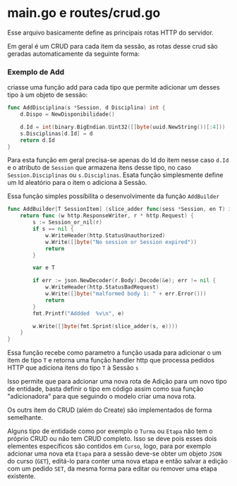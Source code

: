 # main.go e routes/crud.go

Esse arquivo basicamente define as principais rotas HTTP do servidor.

Em geral é um CRUD para cada item da sessão, as rotas desse crud são geradas automaticamente da seguinte forma:

### Exemplo de Add

criasse uma função add para cada tipo que permite adicionar um desses tipo à um objeto de sessão:

```go
func AddDisciplina(s *Session, d Disciplina) int {
	d.Dispo = NewDisponibilidade()

	d.Id = int(binary.BigEndian.Uint32([]byte(uuid.NewString())[:4]))
	s.Disciplinas[d.Id] = d
	return d.Id
}

```
Para esta função em geral precisa-se apenas do Id do item nesse caso `d.Id` e o atributo de `Session` que armazena itens desse tipo, no caso `Session.Disciplinas` ou `s.Disciplinas`. Esata função simplesmente define um Id aleatório para o item o adiciona à Sessão.

Essa função simples possíbilita o desenvolvimente da função `AddBuilder`

```go
func AddBuilder[T SessionItem] (slice_adder func(sess *Session, en T) int) func (http.ResponseWriter, *http.Request) {
    return func (w http.ResponseWriter, r * http.Request) {
        s := Session_or_nil(r)
        if s == nil {
            w.WriteHeader(http.StatusUnauthorized)
            w.Write([]byte("No session or Session expired"))
            return 
        }

        var e T 

        if err := json.NewDecoder(r.Body).Decode(&e); err != nil {
            w.WriteHeader(http.StatusBadRequest)
            w.Write([]byte("malformed body 1: " + err.Error()))
            return
        }
        fmt.Printf("Addded  %v\n", e)

        w.Write([]byte(fmt.Sprint(slice_adder(s, e))))
    }
}

```

Essa função recebe como parametro a função usada para adicionar
o um item de tipo `T` e retorna uma função handler http que processa pedidos HTTP que adiciona itens do tipo `T` à Sessão `s`

Isso permite que para adcionar uma nova rota de Adição para um novo tipo de entidade, basta definir o tipo em código assim como sua função "adicionadora" para que seguindo o modelo criar uma nova rota.

Os outrs item do CRUD (além do Create) são implementados de forma semelhante.

Alguns tipo de entidade como por exemplo o `Turma` ou `Etapa` não tem o próprio CRUD ou não tem CRUD completo. Isso se deve pois esses dois elementes específicos são contidos em `Curso`, logo, para por exemplo adcionar uma nova eta `Etapa` para a sessão deve-se obter um objeto `JSON` do curso (`GET`), editá-lo para conter uma nova  etapa e então salvar a edição com um pedido `SET`, da mesma forma para editar ou remover uma etapa existente.
